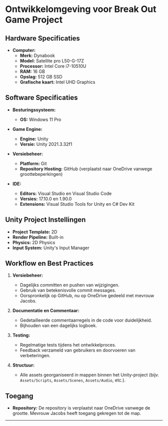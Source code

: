 # Ontwikkelomgeving voor Break Out Game Project

## Hardware Specificaties

- **Computer:**
  - **Merk:** Dynabook
  - **Model:** Satellite pro L50-G-17Z
  - **Processor:** Intel Core i7-10510U
  - **RAM:** 16 GB
  - **Opslag:** 512 GB SSD
  - **Grafische kaart:** Intel UHD Graphics

## Software Specificaties

- **Besturingssysteem:**
  - **OS:** Windows 11 Pro

- **Game Engine:**
  - **Engine:** Unity
  - **Versie:** Unity 2021.3.32f1

- **Versiebeheer:**
  - **Platform:** Git
  - **Repository Hosting:** GitHub (verplaatst naar OneDrive vanwege groottebeperkingen)

- **IDE:**
  - **Editors:** Visual Studio en Visual Studio Code
  - **Versies:** 17.10.0 en 1.90.0
  - **Extensions:** Visual Studio Tools for Unity en C# Dev Kit

## Unity Project Instellingen

- **Project Template:** 2D
- **Render Pipeline:** Built-in
- **Physics:** 2D Physics
- **Input System:** Unity's Input Manager

## Workflow en Best Practices

1. **Versiebeheer:**
   - Dagelijks committen en pushen van wijzigingen.
   - Gebruik van betekenisvolle commit messages.
   - Oorspronkelijk op GitHub, nu op OneDrive gedeeld met mevrouw Jacobs.

2. **Documentatie en Commentaar:**
   - Gedetailleerde commentaarregels in de code voor duidelijkheid.
   - Bijhouden van een dagelijks logboek.

3. **Testing:**
   - Regelmatige tests tijdens het ontwikkelproces.
   - Feedback verzameld van gebruikers en doorvoeren van verbeteringen.

4. **Structuur:**
   - Alle assets georganiseerd in mappen binnen het Unity-project (bijv. `Assets/Scripts`, `Assets/Scenes`, `Assets/Audio`, etc.).

## Toegang

- **Repository:** De repository is verplaatst naar OneDrive vanwege de grootte. Mevrouw Jacobs heeft toegang gekregen tot de map.
---